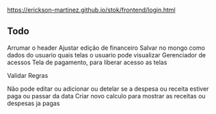 https://erickson-martinez.github.io/stok/frontend/login.html


## Todo

Arrumar o header
Ajustar edição de financeiro
Salvar no mongo como dados do usuario quais telas o usuario pode visualizar
Gerenciador de acessos
Tela de pagamento, para liberar acesso as telas


Validar Regras

Não pode editar ou adicionar ou detelar se a despesa ou receita estiver paga ou passar da data
Criar novo calculo para mostrar as receitas ou despesas ja pagas
